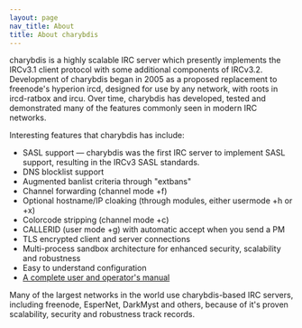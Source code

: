```yaml
---
layout: page
nav_title: About
title: About charybdis
---
```


charybdis is a highly scalable IRC server which presently implements the IRCv3.1 client protocol with some additional components of IRCv3.2.
Development of charybdis began in 2005 as a proposed replacement to freenode's hyperion ircd, designed for use by any network, with roots
in ircd-ratbox and ircu.  Over time, charybdis has developed, tested and demonstrated many of the features commonly seen in modern IRC networks.

Interesting features that charybdis has include:

  * SASL support &mdash; charybdis was the first IRC server to implement SASL support, resulting in the IRCv3 SASL standards.
  * DNS blocklist support
  * Augmented banlist criteria through "extbans"
  * Channel forwarding (channel mode +f)
  * Optional hostname/IP cloaking (through modules, either usermode +h or +x)
  * Colorcode stripping (channel mode +c)
  * CALLERID (user mode +g) with automatic accept when you send a PM
  * TLS encrypted client and server connections
  * Multi-process sandbox architecture for enhanced security, scalability and robustness
  * Easy to understand configuration
  * [A complete user and operator's manual](http://www.stack.nl/~jilles/irc/charybdis-oper-guide/index.html)

Many of the largest networks in the world use charybdis-based IRC servers, including freenode, EsperNet, DarkMyst and others, because of it's
proven scalability, security and robustness track records.
